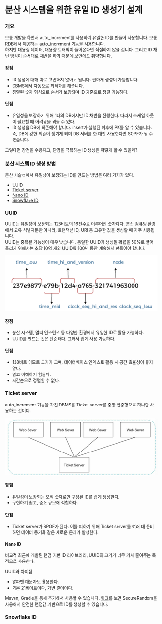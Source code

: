 # 분산 시스템을 위한 유일 ID 생성기 설계

### 개요
보통 개발을 하면서 auto_increment를 사용하여 유일한 ID를 만들어 사용합니다. 보통 RDB에서 제공하는 auto_increment 기능을 사용합니다.  
하지만 대용량 데이터, 대용량 트래픽이 들어온다면 적절하지 않을 겁니다. 그리고 ID 채번 방식이 순서대로 채번을 하기 때문에 보안에도 취약합니다.

#### 장점
- ID 생성에 대해 따로 고민하지 않아도 됩니다. 편하게 생성이 가능합니다.
- DBMS에서 자동으로 최적화를 해줍니다.
- 정렬된 숫자 형식으로 순서가 보장되며 ID 기준으로 정렬 가능하다.

#### 단점
- 유일성을 보장하기 위해 1대의 DB에서만 ID 채번을 진행한다. 따라서 스케일 아웃이 필요할 때 어려움을 겪을 수 있다.
- ID 생성을 DB에 의존해야 합니다. insert가 실행된 이후에 PK를 알 수 있습니다. 즉, DB에 강한 의존이 생기게 되며 DB 서버를 한 대만 사용한다면 SOPF가 될 수 있습니다.

그렇다면 장점을 수용하고, 단점을 극복하는 ID 생성은 어떻게 할 수 있을까?

### 분산 시스템 ID 생성 방법

분산 시슽ㅁ에서 유일성이 보장되는 ID를 만드는 방법은 여러 가지가 있다.

- <a href='https://en.wikipedia.org/wiki/Universally_unique_identifier' target='_blank' >UUID</a>
- <a href='https://code.flickr.net/2010/02/08/ticket-servers-distributed-unique-primary-keys-on-the-cheap/' target='_blank' >Ticket server</a>
- <a href='https://github.com/ai/nanoid' target='_blank' >Nano ID</a>
- <a href='https://github.com/twitter-archive/snowflake/tree/snowflake-2010' target='_blank' >Snowflake ID</a>

### UUID
UUID는 유일성이 보장되는 128비트의 16진수로 이루어진 숫자이다. 분산 컴퓨팅 환경에서 고유 식별자뿐만 아니라, 트랜잭션 ID, URI 등 고유한 값을 생성할 때 자주 사용됩니다.  
UUID는 중복될 가능성이 매우 낮습니다. 동일한 UUID가 생성될 확률을 50%로 끌어올리기 위해서는 초당 10억 개의 UUID를 100년 동안 계속해서 만들어야 합니다.

![snowflake_uuid.png](img/snowflake_uuid.png)

#### 장점
- 분산 시스템, 멀티 인스턴스 등 다양한 환경에서 유일한 ID로 활용 가능하다.
- UUID를 만드는 것은 단순하다. 그래서 쉽게 사용 가능하다.

#### 단점
- 128비트 이므로 크기가 크며, 데이터베이스 인덱스로 활용 시 공간 효율성이 좋지 않다.
- 읽고 이해하기 힘들다.
- 시간순으로 정렬할 수 없다.

### Ticket server
auto_increment 기능을 가진 DBMS를 Ticket server를 중앙 집중형으로 하나만 사용하는 것이다.

![snowflake_ticket_server.png](img/snowflake_ticket_server.png)

#### 장점
- 유일성이 보장되는 오직 숫자로만 구성된 ID를 쉽게 생성한다.
- 구현하기 쉽고, 중소 규모에 적합하다.
#### 단점
- Ticket server가 SPOF가 된다. 이를 피하기 위해 Ticket server를 여러 대 준비하면 데이터 동기화 같은 새로운 문제가 발생한다.

#### Nano ID
비교적 최근에 개발된 랜덤 기반 ID 라이브러리, UUID의 크기가 너무 커서 줄여주는 목적으로 사용한다.

UUID와 차이점
- 알파벳 대문자도 활용한다.
- 기본 21바이트이다, 가변 길이이다.

Maven, Gradle을 통해 추가해서 사용할 수 있습니다. <a href='https://github.com/aventrix/jnanoid' target='_blank' >링크</a>를 보면 SecureRandom을 사용해서 안전한 랜덤값 기반으로 ID를 생성할 수 있습니다.

### Snowflake ID
